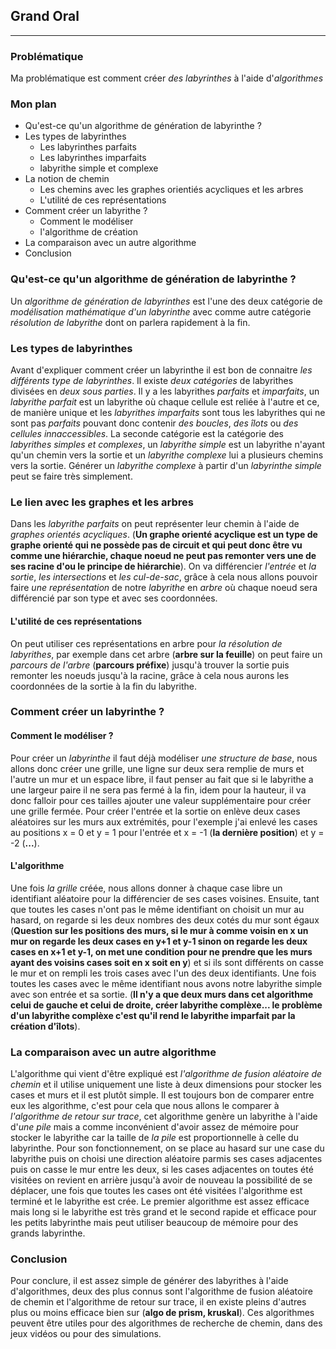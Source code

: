 


## Grand Oral

---


### Problématique

Ma problématique est comment créer *des labyrinthes* à l'aide d'*algorithmes*

### Mon plan 

- Qu'est-ce qu'un algorithme de génération de labyrinthe ?
- Les types de labyrinthes
	- Les labyrinthes parfaits
	- Les labyrinthes imparfaits
	- labyrithe simple et complexe
- La notion de chemin
	- Les chemins avec les graphes orientiés acycliques et les arbres
	- L'utilité de ces représentations
- Comment créer un labyrithe ?
	- Comment le modéliser
	- l'algorithme de création
- La comparaison avec un autre algorithme
- Conclusion

### Qu'est-ce qu'un algorithme de génération de labyrinthe ?

Un *algorithme de génération de labyrinthes* est l'une des deux catégorie de *modélisation mathématique d'un labyrinthe* avec comme autre catégorie *résolution de labyrithe* dont on parlera rapidement à la fin. 

### Les types de labyrinthes

Avant d'expliquer comment créer un labyrinthe il est bon de connaitre *les différents type de labyrinthes*. Il existe *deux catégories* de labyrithes divisées en *deux sous parties*. Il y a les labyrithes *parfaits* et *imparfaits*, un *labyrithe parfait* est un labyrithe où chaque cellule est reliée à l'autre et ce, de manière unique et les *labyrithes imparfaits* sont tous les labyrithes qui ne sont pas *parfaits* pouvant donc contenir *des boucles*, *des îlots* ou *des cellules innaccessibles*. La seconde catégorie est la catégorie des *labyrithes simples et complexes*, un *labyrithe simple* est un labyrithe n'ayant qu'un chemin vers la sortie et un *labyrithe complexe* lui a plusieurs chemins vers la sortie. Générer un *labyrithe complexe* à partir d'un *labyrinthe simple* peut se faire très simplement.

### Le lien avec les graphes et les arbres

Dans les *labyrithe parfaits* on peut représenter leur chemin à l'aide de *graphes orientés acycliques*. (**Un graphe orienté acyclique est un type de graphe orienté qui ne possède pas de circuit et qui peut donc être vu comme une hiérarchie, chaque noeud ne peut pas remonter vers une de ses racine d'ou le principe de hiérarchie**). On va différencier *l'entrée* et *la sortie*, *les intersections* et *les cul-de-sac*, grâce à cela nous allons pouvoir faire *une représentation* de notre *labyrithe* en *arbre* où chaque noeud sera différencié par son type et avec ses coordonnées.

#### L'utilité de ces représentations

On peut utiliser ces représentations en arbre pour *la résolution de labyrithes*, par exemple dans cet arbre (**arbre sur la feuille**) on peut faire un *parcours de l'arbre* (**parcours préfixe**) jusqu'à trouver la sortie puis remonter les noeuds jusqu'à la racine, grâce à cela nous aurons les coordonnées de la sortie à la fin du labyrithe. 

### Comment créer un labyrinthe ?

#### Comment le modéliser ?

Pour créer un *labyrinthe* il faut déjà modéliser *une structure de base*, nous allons donc créer une grille, une ligne sur deux sera remplie de murs et l'autre un mur et un espace libre, il faut penser au fait que si le labyrithe a une largeur paire il ne sera pas fermé à la fin, idem pour la hauteur, il va donc falloir pour ces tailles ajouter une valeur supplémentaire pour créer une grille fermée. Pour créer l'entrée et la sortie on enlève deux cases aléatoires sur les murs aux extrémités, pour l'exemple j'ai enlevé les cases au positions x = 0 et y = 1 pour l'entrée et x = -1 (**la dernière position**) et y = -2 (**...**).

#### L'algorithme

Une fois *la grille* créée, nous allons donner à chaque case libre un identifiant aléatoire pour la différencier de ses cases voisines. Ensuite, tant que toutes les cases n'ont pas le même identifiant on choisit un mur au hasard, on regarde si les deux nombres des deux cotés du mur sont égaux (**Question sur les positions des murs, si le mur à comme voisin en x un mur on regarde les deux cases en y+1 et y-1 sinon on regarde les deux cases en x+1 et y-1,  on met une condition pour ne prendre que les murs ayant des voisins cases soit en x soit en y**) et si ils sont différents on casse le mur et on rempli les trois cases avec l'un des deux identifiants. Une fois toutes les cases avec le même identifiant nous avons notre labyrithe simple avec son entrée et sa sortie. (**Il n'y a que deux murs dans cet algorithme celui de gauche et celui de droite, créer labyrithe complèxe... le problème d'un labyrithe complèxe c'est qu'il rend le labyrithe imparfait par la création d'îlots**).

### La comparaison avec un autre algorithme

L'algorithme qui vient d'être expliqué est *l'algorithme de fusion aléatoire de chemin* et il utilise uniquement une liste à deux dimensions pour stocker les cases et murs et il est plutôt simple. Il est toujours bon de comparer entre eux les algorithme, c'est pour cela que nous allons le comparer à *l'algorithme de retour sur trace*, cet algorithme genère un labyrithe à l'aide d'*une pile* mais a comme inconvénient d'avoir assez de mémoire pour stocker le labyrithe car la taille de *la pile* est proportionnelle à celle du labyrinthe. Pour son fonctionnement, on se place au hasard sur une case du labyrithe puis on choisi une direction aléatoire parmis ses cases adjacentes puis on casse le mur entre les deux, si les cases adjacentes on toutes été visitées on revient en arrière jusqu'à avoir de nouveau la possibilité de se déplacer, une fois que toutes les cases ont été visitées l'algorithme est terminé et le labyrithe est crée. Le premier algorithme est assez efficace mais long si le labyrithe est très grand et le second rapide et efficace pour les petits labyrinthe mais peut utiliser beaucoup de mémoire pour des grands labyrinthe.

### Conclusion

Pour conclure, il est assez simple de générer des labyrithes à l'aide d'algorithmes, deux des plus connus sont l'algorithme de fusion aléatoire de chemin et l'algorithme de retour sur trace, il en existe pleins d'autres plus ou moins efficace bien sur (**algo de prism, kruskal**). Ces algorithmes peuvent être utiles pour des algorithmes de recherche de chemin, dans des jeux vidéos ou pour des simulations.